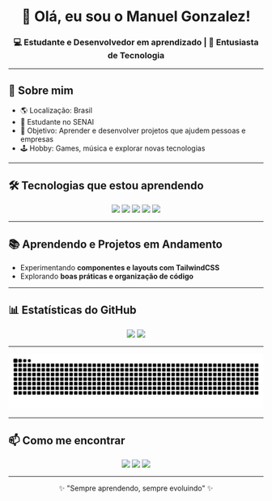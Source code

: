 <h1 align="center">👋 Olá, eu sou o Manuel Gonzalez!</h1>
<h3 align="center">💻 Estudante e Desenvolvedor em aprendizado | 🚀 Entusiasta de Tecnologia</h3>

---

## 📜 Sobre mim
- 🌎 Localização: Brasil  
- 💼 Estudante no SENAI  
- 🎯 Objetivo: Aprender e desenvolver projetos que ajudem pessoas e empresas  
- 🕹️ Hobby: Games, música e explorar novas tecnologias

---

## 🛠️ Tecnologias que estou aprendendo
<p align="center">
  <img src="https://img.shields.io/badge/React-20232A?style=for-the-badge&logo=react&logoColor=61DAFB"/>
  <img src="https://img.shields.io/badge/HTML-E34F26?style=for-the-badge&logo=html5&logoColor=white"/>
  <img src="https://img.shields.io/badge/CSS-1572B6?style=for-the-badge&logo=css3&logoColor=white"/>
  <img src="https://img.shields.io/badge/JavaScript-F7DF1E?style=for-the-badge&logo=javascript&logoColor=black"/>
  <img src="https://img.shields.io/badge/TailwindCSS-38B2AC?style=for-the-badge&logo=tailwind-css&logoColor=white"/>
</p>

---

## 📚 Aprendendo e Projetos em Andamento
- Experimentando **componentes e layouts com TailwindCSS**   
- Explorando **boas práticas e organização de código**  

---

## 📊 Estatísticas do GitHub
<p align="center">
  <img src="https://github-readme-stats.vercel.app/api?username=Manuel-Gon&show_icons=true&theme=tokyonight" height="165"/>
  <img src="https://github-readme-stats.vercel.app/api/top-langs/?username=Manuel-Gon&layout=compact&theme=tokyonight" height="165"/>
</p>


---

<div align="center">
  <img src="https://github.com/Manuel-Gon/Manuel-Gon/blob/output/dist/snake.svg" alt="Snake animation">
</div>

---

## 📫 Como me encontrar
<p align="center">
  <a href="https://www.linkedin.com/in/manuel-gonzalez-b5a9aa295/"><img src="https://img.shields.io/badge/LinkedIn-0077B5?style=for-the-badge&logo=linkedin&logoColor=white"/></a>
  <a href="mailto:manuel.gonzalez@gmail.com"><img src="https://img.shields.io/badge/Email-D14836?style=for-the-badge&logo=gmail&logoColor=white"/></a>
  <a href="https://github.com/Manuel-Gon"><img src="https://img.shields.io/badge/GitHub-000000?style=for-the-badge&logo=github&logoColor=white"/></a>
</p>

---

<p align="center">✨ "Sempre aprendendo, sempre evoluindo" ✨</p>
